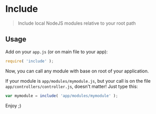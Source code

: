 # Include

> Include local NodeJS modules relative to your root path

## Usage

Add on your `app.js` (or on main file to your app):

```js
require( 'include' );
```

Now, you can call any module with base on root of your application.

If your module is `app/modules/mymodule.js`, but your call is on the file `app/controllers/controller.js`, doesn't matter! Just type this:

```js
var mymodule = include( 'app/modules/mymodule' );
```

Enjoy ;)